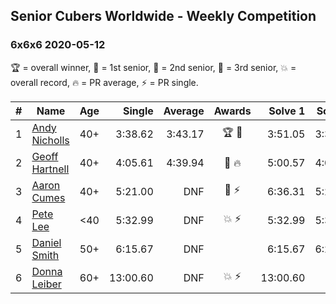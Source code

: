 ## Senior Cubers Worldwide - Weekly Competition
### 6x6x6 2020-05-12

🏆 = overall winner, 🥇 = 1st senior, 🥈 = 2nd senior, 🥉 = 3rd senior, 💥 = overall record, 🔥 = PR average, ⚡ = PR single.

| # | Name | Age | Single | Average | Awards | Solve 1 | Solve 2 | Solve 3 | Video |
| :--: | -- | :--: | --: | --: | :--: | --: | --: | --: | :-- |
| 1 | [Andy Nicholls](../../persons/andy_nicholls/666.md) | 40+ | 3:38.62 | 3:43.17 | 🏆 🥇 | 3:51.05 | 3:38.62 | 3:39.84 | [Link](https://www.facebook.com/events/276138643524223/permalink/276777570126997/) |
| 2 | [Geoff Hartnell](../../persons/geoff_hartnell/666.md) | 40+ | 4:05.61 | 4:39.94 | 🥈 🔥 | 5:00.57 | 4:05.61 | 4:53.65 | [Link](https://www.facebook.com/events/276138643524223/permalink/276877166783704/) |
| 3 | [Aaron Cumes](../../persons/aaron_cumes/666.md) | 40+ | 5:21.00 | DNF | 🥉 ⚡ | 6:36.31 | 5:21.00 | DNS | [Link](https://www.facebook.com/events/276138643524223/permalink/276787300126024/) |
| 4 | [Pete Lee](../../persons/pete_lee/666.md) | <40 | 5:32.99 | DNF | 💥 ⚡ | 5:32.99 | 5:35.76 | DNS | [Link](https://www.facebook.com/events/276138643524223/permalink/276961166775304/) |
| 5 | [Daniel Smith](../../persons/daniel_smith/666.md) | 50+ | 6:15.67 | DNF |  | 6:15.67 | 6:25.37 | DNS | [Link](https://www.facebook.com/events/276138643524223/permalink/279838476487573/) |
| 6 | [Donna Leiber](../../persons/donna_leiber/666.md) | 60+ | 13:00.60 | DNF | 💥 ⚡ | 13:00.60 | DNF | DNS | [Link](https://www.facebook.com/events/276138643524223/permalink/278590013279086/) |

<!-- Global site tag (gtag.js) - Google Analytics -->
<script async src="https://www.googletagmanager.com/gtag/js?id=UA-86348435-3"></script>
<script>window.dataLayer = window.dataLayer || []; function gtag() {dataLayer.push(arguments);} gtag('js', new Date()); gtag('config', 'UA-86348435-3');</script>
